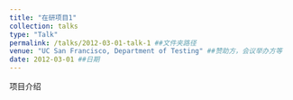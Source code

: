 ```yaml
---
title: "在研项目1"
collection: talks
type: "Talk"
permalink: /talks/2012-03-01-talk-1 ##文件夹路径
venue: "UC San Francisco, Department of Testing" ##赞助方，会议举办方等
date: 2012-03-01 ##日期
---
```

项目介绍
